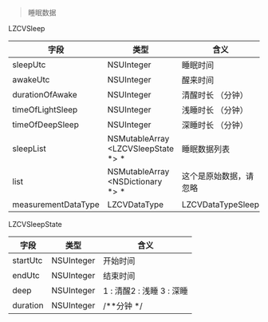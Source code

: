 > 睡眠数据


LZCVSleep

| 字段 | 类型 | 含义 |
| --- | --- | --- |
| sleepUtc | NSUInteger | 睡眠时间 |
| awakeUtc | NSUInteger | 醒来时间  |
| durationOfAwake | NSUInteger | 清醒时长 （分钟） |
| timeOfLightSleep | NSUInteger | 浅睡时长 （分钟） |
| timeOfDeepSleep | NSUInteger | 深睡时长 （分钟） |
| sleepList | NSMutableArray <LZCVSleepState *> * | 睡眠数据列表 |
| list | NSMutableArray <NSDictionary *> * | 这个是原始数据，请忽略 |
| measurementDataType | LZCVDataType | LZCVDataTypeSleep |


LZCVSleepState

| 字段 | 类型 | 含义 |
| --- | --- | --- |
| startUtc | NSUInteger | 开始时间 |
| endUtc | NSUInteger | 结束时间 |
| deep | NSUInteger | 1 : 清醒2 : 浅睡 3 : 深睡 |
| duration | NSUInteger | /**分钟 */ |


